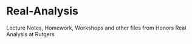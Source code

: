 # Real-Analysis
Lecture Notes, Homework, Workshops and other files from Honors Real Analysis at Rutgers
